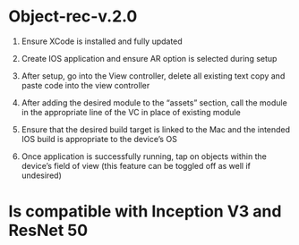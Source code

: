 # Object-rec-v.2.0

1.	Ensure XCode is installed and fully updated

2.	Create IOS application and ensure AR option is selected during setup

3.	 After setup, go into the View controller, delete all existing text copy and paste code into the view controller 

4.	After adding the desired module to the “assets” section, call the module in the appropriate line of the VC in place of existing module

5.	Ensure that the desired build target is linked to the Mac and the intended IOS build is appropriate to the device’s OS

6.	Once application is successfully running, tap on objects within the device’s field of view (this feature can be toggled off as well if undesired)  

# Is compatible with Inception V3 and ResNet 50
